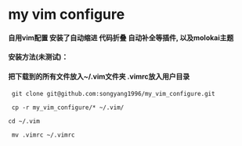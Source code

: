 # my vim configure
#### 自用vim配置 安装了自动缩进 代码折叠 自动补全等插件, 以及molokai主题
#### 安装方法(未测试)：
#### 把下载到的所有文件放入~/.vim文件夹 .vimrc放入用户目录

` git clone git@github.com:songyang1996/my_vim_configure.git`

` cp -r my_vim_configure/* ~/.vim/`

` cd ~/.vim `

` mv .vimrc ~/.vimrc`
